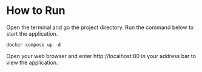 # How to Run

Open the terminal and go the project directory. Run the command below to start the application.

```console
docker compose up -d
```

Open your web browser and enter http://localhost:80 in your address bar to view the application.